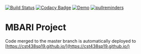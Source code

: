 [![Build Status](https://travis-ci.org/cst438sp19/MBARI.svg?branch=master)](https://travis-ci.org/cst438sp19/MBARI) [![Codacy Badge](https://api.codacy.com/project/badge/Grade/3343a3bea5994cd5a8f7c7747c55c47d)](https://www.codacy.com/app/mbari-push-bot/MBARI?utm_source=github.com&amp;utm_medium=referral&amp;utm_content=cst438sp19/MBARI&amp;utm_campaign=Badge_Grade) [![Demo](https://img.shields.io/badge/demo-live-success.svg)](https://cst438sp19.github.io) [![pullreminders](https://pullreminders.com/badge.svg)](https://pullreminders.com?ref=badge)

# MBARI Project
Code merged to the master branch is automatically deployed to [https://cst438sp19.github.io/](https://cst438sp19.github.io/)
